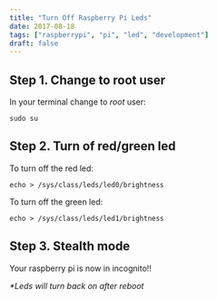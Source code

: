 ```yaml
---
title: "Turn Off Raspberry Pi Leds"
date: 2017-08-18
tags: ["raspberrypi", "pi", "led", "development"]
draft: false
---
```


## Step 1. Change to root user

In your terminal change to *root* user:

`sudo su`

## Step 2. Turn of red/green led

To turn off the red led:

`echo > /sys/class/leds/led0/brightness`

To turn off the green led:

`echo > /sys/class/leds/led1/brightness`

## Step 3. Stealth mode

Your raspberry pi is now in incognito!!

_*Leds will turn back on after reboot_

